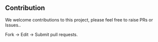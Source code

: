 ## Contribution

We welcome contributions to this project, please feel free to raise PRs or Issues..

Fork -> Edit -> Submit pull requests.

